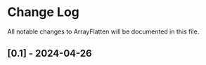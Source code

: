 # Change Log

All notable changes to ArrayFlatten will be documented in this file.

## [0.1] - 2024-04-26

